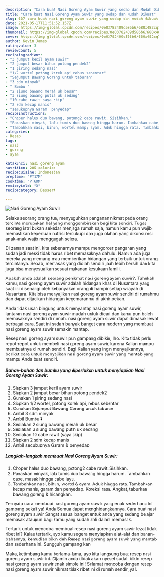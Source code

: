 ```yaml
---
description: "Cara buat Nasi Goreng Ayam Suwir yang sedap dan Mudah Dibuat"
title: "Cara buat Nasi Goreng Ayam Suwir yang sedap dan Mudah Dibuat"
slug: 637-cara-buat-nasi-goreng-ayam-suwir-yang-sedap-dan-mudah-dibuat
date: 2021-05-17T11:51:52.157Z
image: https://img-global.cpcdn.com/recipes/0e03782409d586b6/680x482cq70/nasi-goreng-ayam-suwir-foto-resep-utama.jpg
thumbnail: https://img-global.cpcdn.com/recipes/0e03782409d586b6/680x482cq70/nasi-goreng-ayam-suwir-foto-resep-utama.jpg
cover: https://img-global.cpcdn.com/recipes/0e03782409d586b6/680x482cq70/nasi-goreng-ayam-suwir-foto-resep-utama.jpg
author: Kevin James
ratingvalue: 3
reviewcount: 5
recipeingredient:
- "3 jumput kecil ayam suwir"
- "2 jumput besar bihun potong pendek2"
- "1 piring sedang nasi"
- "1/2 wortel potong korek api rebus sebentar"
- "Sejumput Bawang Goreng untuk taburan"
- "3 sdm minyak"
- " Bumbu "
- "2 siung bawang merah uk besar"
- "3 siung bawang putih uk sedang"
- "10 cabe rawit saya skip"
- "2 sdm kecap manis"
- "secukupnya Garam  penyedap"
recipeinstructions:
- "Choper halus duo bawang, potong2 cabe rawit. Sisihkan."
- "Panaskan minyak, lalu tumis duo bawang hingga harum. Tambahkan cabe, masak hingga cabe layu."
- "Tambahkan nasi, bihun, wortel &amp; ayam. Aduk hingga rata. Tambahkan kecap manis, garam dan penyedap. Koreksi rasa. Angkat, taburkan bawang goreng &amp; hidangkan."
categories:
- Resep
tags:
- nasi
- goreng
- ayam

katakunci: nasi goreng ayam 
nutrition: 205 calories
recipecuisine: Indonesian
preptime: "PT17M"
cooktime: "PT60M"
recipeyield: "3"
recipecategory: Dessert

---
```



![Nasi Goreng Ayam Suwir](https://img-global.cpcdn.com/recipes/0e03782409d586b6/680x482cq70/nasi-goreng-ayam-suwir-foto-resep-utama.jpg)

Selaku seorang orang tua, menyuguhkan panganan nikmat pada orang tercinta merupakan hal yang menggembirakan bagi kita sendiri. Tugas seorang istri bukan sekedar menjaga rumah saja, namun kamu pun wajib memastikan keperluan nutrisi tercukupi dan juga olahan yang dikonsumsi anak-anak wajib menggugah selera.

Di zaman  saat ini, kita sebenarnya mampu mengorder panganan yang sudah jadi meski tidak harus ribet memasaknya dahulu. Namun ada juga mereka yang memang mau memberikan hidangan yang terbaik untuk orang tercintanya. Sebab, memasak yang diolah sendiri jauh lebih bersih dan kita juga bisa menyesuaikan sesuai makanan kesukaan famili. 



Apakah anda adalah seorang penikmat nasi goreng ayam suwir?. Tahukah kamu, nasi goreng ayam suwir adalah hidangan khas di Nusantara yang saat ini disenangi oleh kebanyakan orang di hampir setiap wilayah di Nusantara. Kita bisa menyajikan nasi goreng ayam suwir sendiri di rumahmu dan dapat dijadikan hidangan kegemaranmu di akhir pekan.

Anda tidak usah bingung untuk menyantap nasi goreng ayam suwir, lantaran nasi goreng ayam suwir mudah untuk dicari dan kamu pun boleh memasaknya sendiri di rumah. nasi goreng ayam suwir dapat dimasak lewat berbagai cara. Saat ini sudah banyak banget cara modern yang membuat nasi goreng ayam suwir semakin mantap.

Resep nasi goreng ayam suwir pun gampang dibikin, lho. Kita tidak perlu repot-repot untuk membeli nasi goreng ayam suwir, karena Kalian mampu membuatnya di rumah sendiri. Bagi Kalian yang ingin menyajikannya, berikut cara untuk menyajikan nasi goreng ayam suwir yang mantab yang mampu Anda buat sendiri.

<!--inarticleads1-->

##### Bahan-bahan dan bumbu yang diperlukan untuk menyiapkan Nasi Goreng Ayam Suwir:

1. Siapkan 3 jumput kecil ayam suwir
1. Siapkan 2 jumput besar bihun potong pendek2
1. Gunakan 1 piring sedang nasi
1. Siapkan 1/2 wortel, potong korek api, rebus sebentar
1. Gunakan Sejumput Bawang Goreng untuk taburan
1. Ambil 3 sdm minyak
1. Ambil  Bumbu ⏬
1. Sediakan 2 siung bawang merah uk besar
1. Sediakan 3 siung bawang putih uk sedang
1. Sediakan 10 cabe rawit (saya skip)
1. Siapkan 2 sdm kecap manis
1. Ambil secukupnya Garam &amp; penyedap




<!--inarticleads2-->

##### Langkah-langkah membuat Nasi Goreng Ayam Suwir:

1. Choper halus duo bawang, potong2 cabe rawit. Sisihkan.
1. Panaskan minyak, lalu tumis duo bawang hingga harum. Tambahkan cabe, masak hingga cabe layu.
1. Tambahkan nasi, bihun, wortel &amp; ayam. Aduk hingga rata. Tambahkan kecap manis, garam dan penyedap. Koreksi rasa. Angkat, taburkan bawang goreng &amp; hidangkan.




Ternyata cara membuat nasi goreng ayam suwir yang enak sederhana ini gampang sekali ya! Anda Semua dapat menghidangkannya. Cara buat nasi goreng ayam suwir Sangat sesuai banget untuk anda yang sedang belajar memasak ataupun bagi kamu yang sudah ahli dalam memasak.

Tertarik untuk mencoba membuat resep nasi goreng ayam suwir lezat tidak ribet ini? Kalau tertarik, ayo kamu segera menyiapkan alat-alat dan bahan-bahannya, kemudian bikin deh Resep nasi goreng ayam suwir yang mantab dan sederhana ini. Sungguh gampang kan. 

Maka, ketimbang kamu berlama-lama, ayo kita langsung buat resep nasi goreng ayam suwir ini. Dijamin anda tiidak akan nyesel sudah bikin resep nasi goreng ayam suwir enak simple ini! Selamat mencoba dengan resep nasi goreng ayam suwir nikmat tidak ribet ini di rumah sendiri,ya!.

